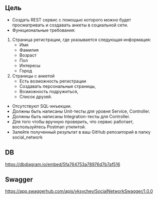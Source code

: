 ## Цель
- Создать REST сервис с помощью которого можно будет просматривать и
  создавать анкеты в социальной сети.
- Функциональные требования:
1) Страница регистрации, где указывается следующая информация:
   - Имя
   - Фамилия
   - Возраст
   - Пол
   - Интересы
   - Город
2) Страницы с анкетой
   - Есть возможность регистрации
   - Создавать персональные страницы,
   - Возможность подружиться,
   - Список друзей.
- Отсутствуют SQL-инъекции.
- Должны быть написаны Unit-тесты для уровня Service, Controller.
- Должны быть написаны Integration-тесты для Controller.
- Для того чтобы вручную проверить, что сервис работает, воспользуйтесь Postman утилитой.
- Залейте полученный результат в ваш GitHub репозиторий в папку social_network
  
  
## DB

https://dbdiagram.io/embed/5fa764753a78976d7b7af516
 
## Swagger

https://app.swaggerhub.com/apis/vksychev/SocialNetworkSwagger/1.0.0